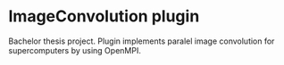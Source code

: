 # ImageConvolution plugin

Bachelor thesis project. Plugin implements paralel image convolution for supercomputers by using OpenMPI.
